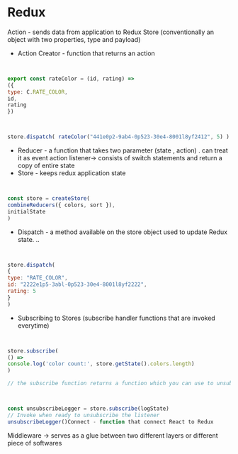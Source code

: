 # Redux





Action - sends data from application to Redux Store \(conventionally an object with two properties, type and payload\)

* Action Creator - function that returns an action 

```javascript


export const rateColor = (id, rating) =>({type: C.RATE_COLOR,id,rating})



store.dispatch( rateColor("441e0p2-9ab4-0p523-30e4-8001l8yf2412", 5) )
```

* Reducer - a function that takes two parameter \(state , action\) . can treat it as event action listener-&gt; consists of switch statements and return a copy of entire state
* Store - keeps redux application state 

```javascript


const store = createStore(
combineReducers({ colors, sort }),
initialState
)
```

* Dispatch - a method available on the store object used to update Redux state. .. 

```javascript


store.dispatch(
{type: "RATE_COLOR",id: "2222e1p5-3abl-0p523-30e4-8001l8yf2222",rating: 5}
)
```

* Subscribing to Stores \(subscribe handler functions that are invoked everytime\) 

```javascript


store.subscribe(
() =>console.log('color count:', store.getState().colors.length)
)

// the subscribe function returns a function which you can use to unsubscribe later



const unsubscribeLogger = store.subscribe(logState)
// Invoke when ready to unsubscribe the listener
unsubscribeLogger()Connect - function that connect React to Redux
```



Middleware -&gt; serves as a glue between two different layers or different piece of softwares 

